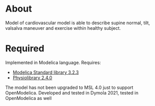 # About
Model of cardiovascular model is able to describe  supine normal, tilt, valsalva maneuver and exercise within healthy subject.

# Required

Implemented in Modelica language. Requires:

- [Modelica Standard library 3.2.3](https://github.com/modelica/ModelicaStandardLibrary/releases/tag/v3.2.3%2Bbuild.4)
- [Physiolibrary 2.4.0](https://github.com/filip-jezek/Physiolibrary)

The model has not been upgraded to MSL 4.0 just to support OpenModelica. Developed and tested in Dymola 2021, tested in OpenModelica as well
